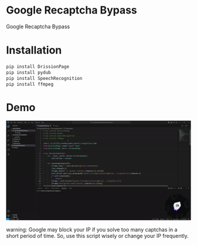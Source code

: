 # Google Recaptcha Bypass
Google Recaptcha Bypass



# Installation
```
pip install DrissionPage
pip install pydub
pip install SpeechRecognition
pip install ffmpeg
```


# Demo
![Farmers Market Finder - Animated gif demo](document/GoogleRecaptchaBypass.gif)


warning: Google may block your IP if you solve too many captchas in a short period of time. So, use this script wisely or change your IP frequently.
